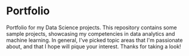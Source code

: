 # Portfolio
Portfolio for my Data Science projects. 
This repository contains some sample projects, showcasing my competencies in data analytics and machine learning. In general, I've picked topic areas that I'm passionate about, and that I hope will pique your interest. Thanks for taking a look!
